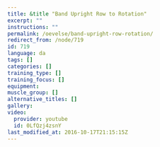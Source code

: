 ```yaml
---
title: &title "Band Upright Row to Rotation"
excerpt: ""
instructions: ""
permalink: /oevelse/band-upright-row-rotation/
redirect_from: /node/719
id: 719
language: da
tags: []
categories: []
training_type: [] 
training_focus: []
equipment:
muscle_group: []
alternative_titles: []
gallery:
video:
  provider: youtube
  id: 0LfQzj4zsnY
last_modified_at: 2016-10-17T21:15:15Z
---
```

